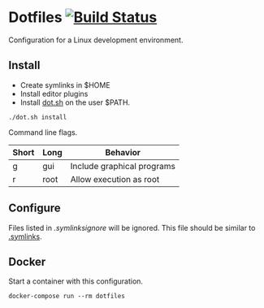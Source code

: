 # Dotfiles [![Build Status](https://travis-ci.org/sneivandt/dotfiles.svg?branch=master)](https://travis-ci.org/sneivandt/dotfiles)

Configuration for a Linux development environment.

## Install

* Create symlinks in $HOME
* Install editor plugins
* Install [dot.sh](dot.sh) on the user $PATH.

```
./dot.sh install
```

Command line flags.

Short  | Long  | Behavior
-------|-------|---------
g      | gui   | Include graphical programs
r      | root  | Allow execution as root

## Configure

Files listed in *.symlinksignore* will be ignored. This file should be similar to [.symlinks](.symlinks).

## Docker

Start a container with this configuration.

```
docker-compose run --rm dotfiles
```
